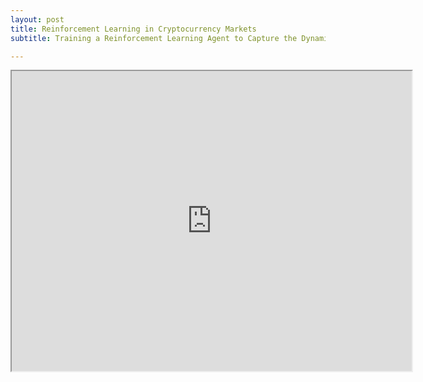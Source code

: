 ```yaml
---
layout: post
title: Reinforcement Learning in Cryptocurrency Markets
subtitle: Training a Reinforcement Learning Agent to Capture the Dynamics of the Cryptocurrency Market and make Profit Generating Decisions

---
```


<iframe src="https://docs.google.com/presentation/d/e/2PACX-1vQlbnYEAbUdz94P3KhEotCLFN-Jrn-uhVYoXCGulReKlc2ASH_Rt8zFI5XIti77-yuv8U-v2EElSPSq/embed?start=true&loop=false&delayms=3000" width="640" height="480"></iframe>